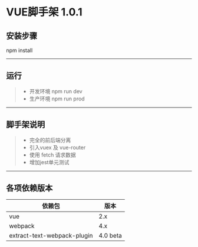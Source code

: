 # VUE脚手架 1.0.1


## 安装步骤

npm install

------
## 运行


> * 开发环境 npm run dev
> * 生产环境 npm run prod

------
## 脚手架说明
> * 完全的前后端分离
> * 引入vuex 及 vue-router
> * 使用 fetch 请求数据
> * 增加jest单元测试
------
## 各项依赖版本

|依赖包|版本|
|-----|----|
|vue|2.x|
|webpack|4.x|
|extract-text-webpack-plugin|4.0 beta|